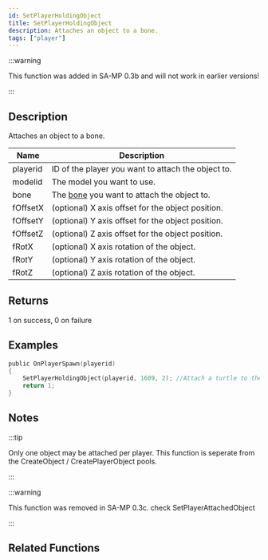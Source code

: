 ```yaml
---
id: SetPlayerHoldingObject
title: SetPlayerHoldingObject
description: Attaches an object to a bone.
tags: ["player"]
---
```


:::warning

This function was added in SA-MP 0.3b and will not work in earlier versions!

:::

## Description

Attaches an object to a bone.

| Name     | Description                                                          |
| -------- | -------------------------------------------------------------------- |
| playerid | ID of the player you want to attach the object to.                   |
| modelid  | The model you want to use.                                           |
| bone     | The [bone](../resources/boneid.md) you want to attach the object to. |
| fOffsetX | (optional) X axis offset for the object position.                    |
| fOffsetY | (optional) Y axis offset for the object position.                    |
| fOffsetZ | (optional) Z axis offset for the object position.                    |
| fRotX    | (optional) X axis rotation of the object.                            |
| fRotY    | (optional) Y axis rotation of the object.                            |
| fRotZ    | (optional) Z axis rotation of the object.                            |

## Returns

1 on success, 0 on failure

## Examples

```c
public OnPlayerSpawn(playerid)
{
    SetPlayerHoldingObject(playerid, 1609, 2); //Attach a turtle to the playerid's head!
    return 1;
}
```

## Notes

:::tip

Only one object may be attached per player.
This function is seperate from the CreateObject / CreatePlayerObject pools.

:::

:::warning

This function was removed in SA-MP 0.3c. check SetPlayerAttachedObject

:::

## Related Functions

